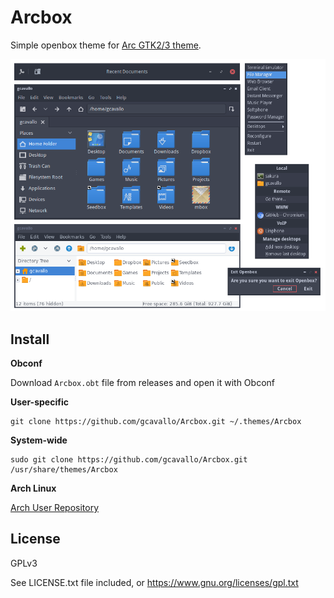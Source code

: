 Arcbox
======

Simple openbox theme for [Arc GTK2/3 theme](https://github.com/horst3180/Arc-theme).

![preview](preview.png)

Install
-------

**Obconf**

Download `Arcbox.obt` file from releases and open it with Obconf

**User-specific**

	git clone https://github.com/gcavallo/Arcbox.git ~/.themes/Arcbox

**System-wide**

	sudo git clone https://github.com/gcavallo/Arcbox.git /usr/share/themes/Arcbox

**Arch Linux**

[Arch User Repository](https://aur.archlinux.org/packages/openbox-theme-arcbox/)

License
-------

GPLv3

See LICENSE.txt file included, or https://www.gnu.org/licenses/gpl.txt
